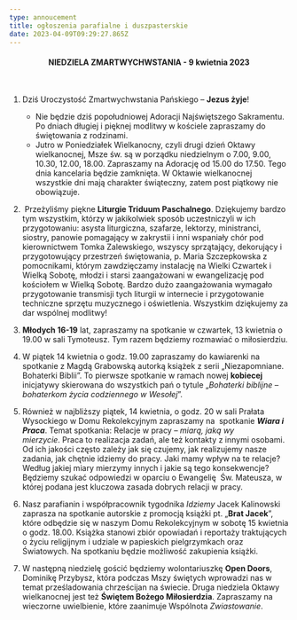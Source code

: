 ```yaml
---
type: annoucement
title: ogłoszenia parafialne i duszpasterskie
date: 2023-04-09T09:29:27.865Z
---
```

<h4 style="text-align:center;">NIEDZIELA ZMARTWYCHWSTANIA - 9 kwietnia 2023</h4>

 

1. Dziś Uroczystość Zmartwychwstania Pańskiego – **Jezus żyje**! 

   * Nie będzie dziś popołudniowej Adoracji Najświętszego Sakramentu. Po dniach długiej i pięknej modlitwy w kościele zapraszamy do świętowania z rodzinami.
   * Jutro w Poniedziałek Wielkanocny, czyli drugi dzień Oktawy wielkanocnej, Msze św. są w porządku niedzielnym o 7.00, 9.00, 10.30, 12.00, 18.00. Zapraszamy na Adorację od 15.00 do 17.50. Tego dnia kancelaria będzie zamknięta. W Oktawie wielkanocnej wszystkie dni mają charakter świąteczny, zatem post piątkowy nie obowiązuje.
2.  Przeżyliśmy piękne **Liturgie Triduum** **Paschalnego**. Dziękujemy bardzo tym wszystkim, którzy w jakikolwiek sposób uczestniczyli w ich przygotowaniu: asysta liturgiczna, szafarze, lektorzy, ministranci, siostry, panowie pomagający w zakrystii i inni wspaniały chór pod kierownictwem Tomka Zalewskiego, wszyscy sprzątający, dekorujący i przygotowujący przestrzeń świętowania, p. Maria Szczepkowska z pomocnikami, którym zawdzięczamy instalację na Wielki Czwartek i Wielką Sobotę, młodzi i starsi zaangażowani w ewangelizację pod kościołem w Wielką Sobotę. Bardzo dużo zaangażowania wymagało przygotowanie transmisji tych liturgii w internecie i przygotowanie techniczne sprzętu muzycznego i oświetlenia. Wszystkim dziękujemy za dar wspólnej modlitwy!      
3. **Młodych 16-19** lat, zapraszamy na spotkanie w czwartek, 13 kwietnia o 19.00 w sali Tymoteusz. Tym razem będziemy rozmawiać o miłosierdziu.
4. W piątek 14 kwietnia o godz. 19.00 zapraszamy do kawiarenki na spotkanie z Magdą Grabowską autorką książek z serii „Niezapomniane. Bohaterki Biblii”. To pierwsze spotkanie w ramach nowej **kobiecej** inicjatywy skierowana do wszystkich pań o tytule „*Bohaterki biblijne – bohaterkom życia codziennego w Wesołej*”.
5. Również w najbliższy piątek, 14 kwietnia, o godz. 20 w sali Prałata Wysockiego w Domu Rekolekcyjnym zapraszamy na  spotkanie ***Wiara i Praca***. Temat spotkania: Relacje w pracy – *miarą, jaką wy mierzycie*. Praca to realizacja zadań, ale też kontakty z innymi osobami. Od ich jakości często zależy jak się czujemy, jak realizujemy nasze zadania, jak chętnie idziemy do pracy. Jaki mamy wpływ na te relacje? Według jakiej miary mierzymy innych i jakie są tego konsekwencje? Będziemy szukać odpowiedzi w oparciu o Ewangelię  Św. Mateusza, w której podana jest kluczowa zasada dobrych relacji w pracy.
6. Nasz parafianin i współpracownik tygodnika *Idziemy* Jacek Kalinowski zaprasza na spotkanie autorskie z promocją książki pt. „**Brat Jacek**”, które odbędzie się w naszym Domu Rekolekcyjnym w sobotę 15 kwietnia o godz. 18.00. Książka stanowi zbiór opowiadań i reportaży traktujących o życiu religijnym i udziale w papieskich pielgrzymkach oraz Światowych. Na spotkaniu będzie możliwość zakupienia książki.
7. W następną niedzielę gościć będziemy wolontariuszkę **Open Doors**, Dominikę Przybysz, która podczas Mszy świętych wprowadzi nas w temat prześladowania chrześcijan na świecie. Druga niedziela Oktawy wielkanocnej jest też **Świętem Bożego Miłosierdzia**. Zapraszamy na wieczorne uwielbienie, które zaanimuje Wspólnota *Zwiastowanie*.

<!--EndFragment-->